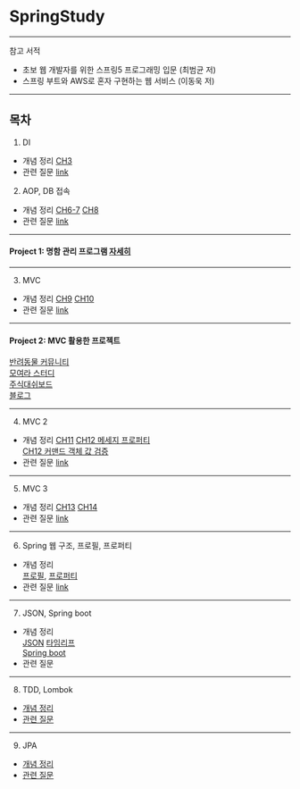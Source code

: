 # SpringStudy
---
참고 서적
* 초보 웹 개발자를 위한 스프링5 프로그래밍 입문 (최범균 저)
* 스프링 부트와 AWS로 혼자 구현하는 웹 서비스 (이동욱 저)

---
## 목차
1. DI  
* 개념 정리  [CH3](https://github.com/kjsu0209/SpringStudy/blob/master/200807/ch3.pdf)
* 관련 질문  [link](https://github.com/kjsu0209/SpringStudy/blob/master/200807/ch3-5_question.md)
2. AOP, DB 접속  
* 개념 정리  [CH6-7](https://github.com/kjsu0209/SpringStudy/blob/master/200814/chap06-7.pdf) [CH8](https://github.com/kjsu0209/SpringStudy/blob/master/200814/chap8.pdf)
* 관련 질문  [link](https://github.com/kjsu0209/SpringStudy/blob/master/200814/%EB%A9%B4%EC%A0%91%EC%A7%88%EB%AC%B8.md)   
---
#### Project 1: 명함 관리 프로그램 [자세히](https://www.edwith.org/boostcourse-web-be/joinLectures/28364)   
---   
3. MVC   
* 개념 정리 [CH9](https://github.com/kjsu0209/SpringStudy/blob/master/200821/chap9.pdf) [CH10](https://github.com/kjsu0209/SpringStudy/blob/master/200821/chap10.pdf) 
* 관련 질문 [link](https://github.com/kjsu0209/SpringStudy/blob/master/200821/MVCquestions.md)         
---
#### Project 2: MVC 활용한 프로젝트       
[반려동물 커뮤니티](https://github.com/kjsu0209/OkeyDogki_Web)       
[모여라 스터디](https://github.com/yoo-jaein/SpringProject)   
[주식대쉬보드](https://github.com/jaySHKorea/StockDashboard)<br>
[블로그](https://github.com/dheldh77/Spring_web)


---    
4. MVC 2     
* 개념 정리
[CH11](https://github.com/kjsu0209/SpringStudy/blob/master/200828/chap11.pdf)
[CH12 메세지 프로퍼티](https://github.com/kjsu0209/SpringStudy/blob/master/200828/chap12_message.md)      
[CH12 커맨드 객체 값 검증](https://github.com/kjsu0209/SpringStudy/blob/master/200828/chap12_validation.md)             
* 관련 질문 [link](https://github.com/kjsu0209/SpringStudy/blob/master/200828/MVCquestions2.md)       

---
5. MVC 3
* 개념 정리
[CH13](https://github.com/kjsu0209/SpringStudy/blob/master/200904/chap13.pdf)
[CH14](https://github.com/kjsu0209/SpringStudy/blob/master/200904/chap14.pdf)
* 관련 질문
[link](https://github.com/kjsu0209/SpringStudy/blob/master/200904/0904_questions.md)

---       
6. Spring 웹 구조, 프로필, 프로퍼티       
* 개념 정리    
[프로필](https://github.com/kjsu0209/SpringStudy/blob/master/200911/chap17_profile.md), [프로퍼티](https://github.com/kjsu0209/SpringStudy/blob/master/200911/chap17_property.md)
* 관련 질문
[link](https://github.com/kjsu0209/SpringStudy/blob/master/200911/0911_questions.md)

---
7. JSON, Spring boot      
* 개념 정리    
[JSON](https://github.com/kjsu0209/SpringStudy/blob/master/200925/chap16.pdf)
[타임리프](https://github.com/kjsu0209/SpringStudy/blob/master/200925/thymeleaf.md)  
[Spring boot](https://github.com/kjsu0209/SpringStudy/blob/master/200925/springboot.pdf)
* 관련 질문     

---

8. TDD, Lombok
* [개념 정리](https://github.com/kjsu0209/SpringStudy/blob/master/201020/1020.pdf)
* [관련 질문](https://github.com/kjsu0209/SpringStudy/blob/master/201020/1020_question.md)


---
9. JPA
* [개념 정리](https://github.com/kjsu0209/SpringStudy/blob/master/201029/CH3_JPA.pdf)
* [관련 질문](https://github.com/kjsu0209/SpringStudy/blob/master/201029/1029_questions.md)
